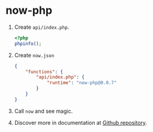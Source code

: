 # now-php

1. Create `api/index.php`.

	```php
	<?php
	phpinfo();
	```

1. Create `now.json`

	```json
	{
		"functions": {
			"api/index.php": {
				"runtime": "now-php@0.0.7"
			}
		}
	}
	```

3. Call `now` and see magic.

4. Discover more in documentation at [Github repository](https://github.com/juicyfx/now-php).
